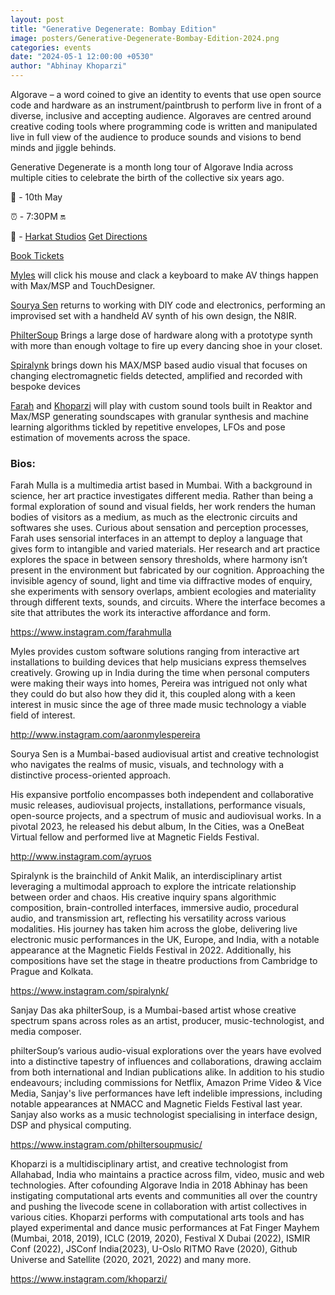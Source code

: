 ```yaml
---
layout: post
title: "Generative Degenerate: Bombay Edition"
image: posters/Generative-Degenerate-Bombay-Edition-2024.png
categories: events
date: "2024-05-1 12:00:00 +0530"
author: "Abhinay Khoparzi"
---
```

Algorave – a word coined to give an identity to events that use open source code and hardware as an instrument/paintbrush to perform live in front of a diverse, inclusive and accepting audience. Algoraves are centred around creative coding tools where programming code is written and manipulated live in full view of the audience to produce sounds and visions to bend minds and jiggle behinds.

Generative Degenerate is a month long tour of Algorave India across multiple cities to celebrate the birth of the collective six years ago.

📅 - 10th May

⏰ - 7:30PM 🔛

📍 - [Harkat Studios](https://harkat.in/) [Get Directions](https://www.google.com/maps/place/Harkat+Studios/@19.13374,72.812419,15z/data=!4m6!3m5!1s0x3be7b617635d43db:0xa9524d81ee724251!8m2!3d19.1337399!4d72.8124185!16s%2Fg%2F11bbrhv1fd?hl=en-IN&entry=ttu)

[Book Tickets](https://insider.in/generative-degenrate-by-algorave-may10-2024/event)

[Myles](http://www.aaronmylespereira.com) will click his mouse and clack a keyboard to make AV things happen with Max/MSP and TouchDesigner.

[Sourya Sen](http://www.instagram.com/ayruos) returns to working with DIY code and electronics, performing an improvised set with a handheld AV synth of his own design, the N8IR.

[PhilterSoup](https://www.philtersoup.com/) Brings a large dose of hardware along with a prototype synth with more than enough voltage to fire up every dancing shoe in your closet.

[Spiralynk](https://spiralynk.net/) brings down his MAX/MSP based audio visual that focuses on changing electromagnetic fields detected, amplified and recorded with bespoke devices

[Farah](https://www.instagram.com/farahmulla/) and [Khoparzi](http://khoparzi.com/) will play with custom sound tools built in Reaktor and Max/MSP generating soundscapes with granular synthesis and machine learning algorithms tickled by repetitive envelopes, LFOs and pose estimation of movements across the space.

### Bios:

Farah Mulla is a multimedia artist based in Mumbai. With a background in science, her art practice investigates different media. Rather than being a formal exploration of sound and visual fields, her work renders the human bodies of visitors as a medium, as much as the electronic circuits and softwares she uses. Curious about sensation and perception processes, Farah uses sensorial interfaces in an attempt to deploy a language that gives form to intangible and varied materials. Her research and art practice explores the space in between sensory thresholds, where harmony isn’t present in the environment but fabricated by our cognition. Approaching the invisible agency of sound, light and time via diffractive modes of enquiry, she experiments with sensory overlaps, ambient ecologies and materiality through different texts, sounds, and circuits. Where the interface becomes a site that attributes the work its interactive affordance and form.

https://www.instagram.com/farahmulla

Myles provides custom software solutions ranging from interactive art installations to building devices that help musicians express themselves creatively. Growing up in India during the time when personal computers were making their ways into homes, Pereira was intrigued not only what they could do but also how they did it, this coupled along with a keen interest in music since the age of three made music technology a viable field of interest.

http://www.instagram.com/aaronmylespereira

Sourya Sen is a Mumbai-based audiovisual artist and creative technologist who navigates the realms of music, visuals, and technology with a distinctive process-oriented approach.

His expansive portfolio encompasses both independent and collaborative music releases, audiovisual projects, installations, performance visuals, open-source projects, and a spectrum of music and audiovisual works. In a pivotal 2023, he released his debut album, In the Cities, was a OneBeat Virtual fellow and performed live at Magnetic Fields Festival.

http://www.instagram.com/ayruos

Spiralynk is the brainchild of Ankit Malik, an interdisciplinary artist leveraging a multimodal approach to explore the intricate relationship between order and chaos. His creative inquiry spans algorithmic composition, brain-controlled interfaces, immersive audio, procedural audio, and transmission art, reflecting his versatility across various modalities. His journey has taken him across the globe, delivering live electronic music performances in the UK, Europe, and India, with a notable appearance at the Magnetic Fields Festival in 2022. Additionally, his compositions have set the stage in theatre productions from Cambridge to Prague and Kolkata.

https://www.instagram.com/spiralynk/

Sanjay Das aka philterSoup, is a Mumbai-based artist whose creative spectrum spans across roles as an artist, producer, music-technologist, and media composer.

philterSoup’s various audio-visual explorations over the years have evolved into a distinctive tapestry of influences and collaborations, drawing acclaim from both international and Indian publications alike. In addition to his studio endeavours; including commissions for Netflix, Amazon Prime Video & Vice Media, Sanjay's live performances have left indelible impressions, including notable appearances at NMACC and Magnetic Fields Festival last year. Sanjay also works as a music technologist specialising in interface design, DSP and physical computing.

https://www.instagram.com/philtersoupmusic/

Khoparzi is a multidisciplinary artist, and creative technologist from Allahabad, India who maintains a practice across film, video, music and web technologies. After cofounding Algorave India in 2018 Abhinay has been instigating computational arts events and communities all over the country and pushing the livecode scene in collaboration with artist collectives in various cities. Khoparzi performs with computational arts tools and has played experimental and dance music performances at Fat Finger Mayhem (Mumbai, 2018, 2019), ICLC (2019, 2020), Festival X Dubai (2022), ISMIR Conf (2022), JSConf India(2023), U-Oslo RITMO Rave (2020), Github Universe and Satellite (2020, 2021, 2022) and many more.

https://www.instagram.com/khoparzi/